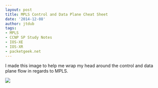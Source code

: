 ```yaml
---
layout: post
title: MPLS Control and Data Plane Cheat Sheet
date: '2014-12-08'
author: jtdub
tags:
- MPLS
- CCNP SP Study Notes
- IOS-XE
- IOS-XR
- packetgeek.net
---
```


I made this image to help me wrap my head around the control and data plane flow in regards to MPLS.

<img src="https://imagedelivery.net/KfNXtSV3XH0tLyWKv3PbRw/88b37045-b186-44f1-7a70-bfbcd1b7ee00/public"/>
